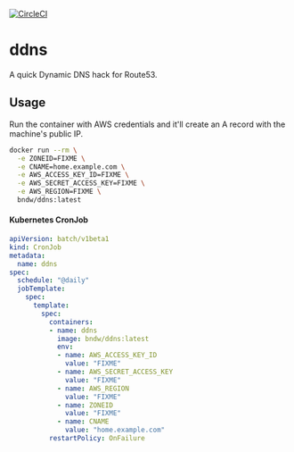 [![CircleCI](https://circleci.com/gh/bndw/ddns.svg?style=svg)](https://circleci.com/gh/bndw/ddns)

# ddns

A quick Dynamic DNS hack for Route53. 

## Usage

Run the container with AWS credentials and it'll create an A record with the machine's public IP.

```sh
docker run --rm \
  -e ZONEID=FIXME \
  -e CNAME=home.example.com \
  -e AWS_ACCESS_KEY_ID=FIXME \
  -e AWS_SECRET_ACCESS_KEY=FIXME \
  -e AWS_REGION=FIXME \
  bndw/ddns:latest
```

#### Kubernetes CronJob

```yaml
apiVersion: batch/v1beta1
kind: CronJob
metadata:
  name: ddns
spec:
  schedule: "@daily"
  jobTemplate:
    spec:
      template:
        spec:
          containers:
          - name: ddns
            image: bndw/ddns:latest
            env:
            - name: AWS_ACCESS_KEY_ID
              value: "FIXME"
            - name: AWS_SECRET_ACCESS_KEY
              value: "FIXME"
            - name: AWS_REGION
              value: "FIXME"
            - name: ZONEID 
              value: "FIXME"
            - name: CNAME 
              value: "home.example.com"
          restartPolicy: OnFailure
```
